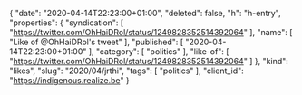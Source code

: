 {
  "date": "2020-04-14T22:23:00+01:00",
  "deleted": false,
  "h": "h-entry",
  "properties": {
    "syndication": [
      "https://twitter.com/OhHaiDRol/status/1249828352514392064"
    ],
    "name": [
      "Like of @OhHaiDRol's tweet"
    ],
    "published": [
      "2020-04-14T22:23:00+01:00"
    ],
    "category": [
      "politics"
    ],
    "like-of": [
      "https://twitter.com/OhHaiDRol/status/1249828352514392064"
    ]
  },
  "kind": "likes",
  "slug": "2020/04/jrthi",
  "tags": [
    "politics"
  ],
  "client_id": "https://indigenous.realize.be"
}
